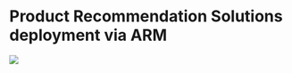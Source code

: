 # Product Recommendation Solutions deployment via ARM

<a href="https://portal.azure.com/#create/Microsoft.Template/uri/href=https://raw.githubusercontent.com/bazzdg/Product-Recommendations/master/deploy/resources.json" target="_blank">
    <img src="http://azuredeploy.net/deploybutton.png"/>
</a>